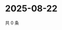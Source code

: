 # 2025-08-22

共 0 条

<!-- BEGIN ZHIHUQUESTIONS -->
<!-- 最后更新时间 Fri Aug 22 2025 19:09:44 GMT+0800 (China Standard Time) -->

<!-- END ZHIHUQUESTIONS -->
